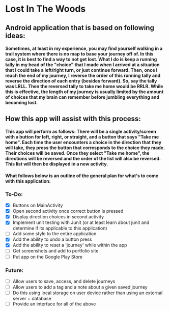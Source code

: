 # Lost In The Woods
## Android application that is based on following ideas: 
#### Sometimes, at least in my experience, you may find yourself walking in a trail system where there is no map to base your journey off of. In this case, it is best to find a way to not get lost. What I do is keep a running tally in my head of the "choice" that I made when I arrived at a situation that I could take a left/right turn, or just continue forward. Then, once I reach the end of my journey, I reverse the order of this running tally and reverse the direction of each entry (besides forward). So, say the tally was LRLL. Then the reversed tally to take me home would be RRLR. While this is effective, the length of my journey is usually limited by the amount of choices that my brain can remember before jumbling everything and becoming lost. 
## How this app will assist with this process: 
#### This app will perform as follows: There will be a single activity/screen with a button for left, right, or straight, and a button that says "Take me home". Each time the user encounters a choice in the direction that they will take, they press the button that corresponds to the choice they made. Their choices will be saved. Once they select "Take me home", the directions will be reversed and the order of the list will also be reversed. This list will then be displayed in a new activity.
#### What follows below is an outline of the general plan for what's to come with this application: 

### To-Do:
- [x] Buttons on MainActivity
- [x] Open second activity once correct button is pressed
- [x] Display direction choices in second activity
- [x] Implement unit testing with Junit (or at least learn about junit and determine if its applicable to this application)
- [ ] Add some style to the entire application
- [x] Add the ability to undo a button press
- [x] Add the ability to reset a 'journey' while within the app
- [ ] Get screenshots and add to portfolio site
- [ ] Put app on the Google Play Store
### Future: 
- [ ] Allow users to save, access, and delete journeys
- [ ] Allow users to add a tag and a note about a given saved journey
- [ ] Do this using local storage on user device rather than using an external server + database
- [ ] Provide an interface for all of the above 